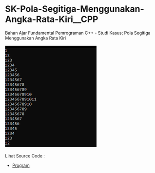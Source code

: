# SK-Pola-Segitiga-Menggunakan-Angka-Rata-Kiri__CPP
Bahan Ajar Fundamental Pemrograman C++ - Studi Kasus; Pola Segitiga Menggunakan Angka Rata Kiri<br><br>
<img src="https://github.com/RizkyKhapidsyah/SK-Pola-Segitiga-Menggunakan-Angka-Rata-Kiri__CPP/blob/master/SK-Pola-Segitiga-Menggunakan-Angka-Rata-Kiri__CPP/Result/001.PNG"><br><br>
Lihat Source Code : <br>
- <a href="https://github.com/RizkyKhapidsyah/SK-Pola-Segitiga-Menggunakan-Angka-Rata-Kiri__CPP/blob/master/SK-Pola-Segitiga-Menggunakan-Angka-Rata-Kiri__CPP/Source.cpp">Program</a>
